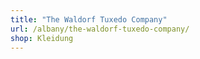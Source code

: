 ```yaml
---
title: "The Waldorf Tuxedo Company"
url: /albany/the-waldorf-tuxedo-company/
shop: Kleidung
---
```

